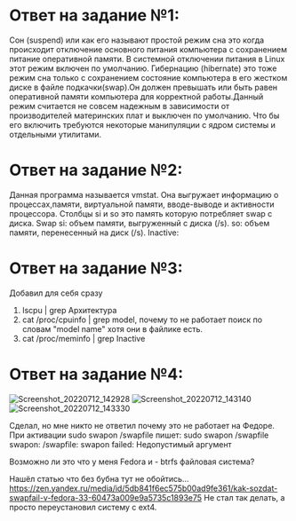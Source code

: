 # Ответ на задание №1:
Сон  (suspend) или как его называют простой режим сна это когда происходит отключение основного питания компьютера с сохранением питание оперативной памяти.
В системной отключении питания в Linux этот режим включен по умолчанию.
Гибернацию (hibernate) это тоже режим сна только с сохранением состояние компьютера в его  жестком диске в файле подкачки(swap).Он должен превышать или быть
равен оперативной памяти компьютера для корректной работы.Данный режим считается не совсем надежным в зависимости от производителей материнских плат и выключен
по умолчанию. Что бы его включить требуются некоторые манипуляции с ядром системы и отдельными утилитами.

# Ответ на задание №2:
Данная программа называется vmstat. Она выгружает информацию о процессах,памяти, виртуальной памяти, вводе-выводе и активности процессора.
Cтолбцы si и so это память которую потребляет swap  с диска.
Swap
si: объем памяти, выгруженный с диска (/s).
so: объем памяти, перенесенный на диск (/s).
Inactive:
# Ответ на задание №3:
Добавил для себя сразу 
1. lscpu | grep Архитектура
2. cat /proc/cpuinfo | grep model, почему то не работает поиск по словам "model name" хотя они в файлике есть.
3. cat /proc/meminfo | grep Inactive
# Ответ на задание №4:
![Screenshot_20220712_142928](https://user-images.githubusercontent.com/107581500/178482787-ea4be3b4-222d-4ab3-9016-ec3cdd54db98.jpg)
![Screenshot_20220712_143140](https://user-images.githubusercontent.com/107581500/178482791-e8d4bc74-a1ce-46bd-a9f1-ee00c44ce281.jpg)
![Screenshot_20220712_143330](https://user-images.githubusercontent.com/107581500/178482794-bece38de-3c0d-423b-a48e-3189762dee51.jpg)

Сделал, но мне никто не ответил почему это не работает на Федоре. 
При активации sudo swapon /swapfile пишет:
sudo swapon /swapfile
swapon: /swapfile: swapon failed: Недопустимый аргумент

Возможно ли это что у меня Fedora и - btrfs файловая система?

Нашёл статью что без бубна тут не обойтись…
https://zen.yandex.ru/media/id/5db841f6ec575b00ad9fe361/kak-sozdat-swapfail-v-fedora-33-60473a009e9a5735c1893e75
Не стал так делать, а просто переустановил систему с ext4.



